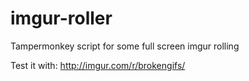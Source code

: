 imgur-roller
============

Tampermonkey script for some full screen imgur rolling


Test it with: http://imgur.com/r/brokengifs/
